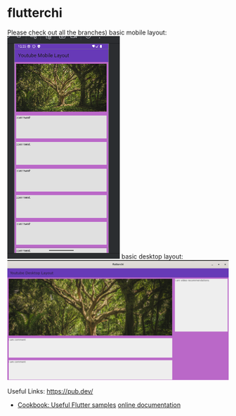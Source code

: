 # flutterchi
Please check out all the branches)
basic mobile layout:
![./images/mobile.png](images/mobile.png)
basic desktop layout:
![./images/mobile.png](images/desktop.png)

Useful Links:
https://pub.dev/
- [Cookbook: Useful Flutter samples](https://docs.flutter.dev/cookbook)
[online documentation](https://docs.flutter.dev/)
